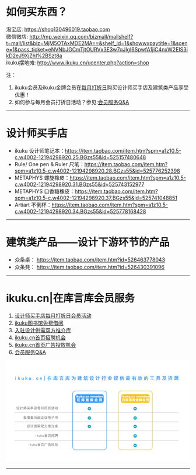 # 如何买东西？

淘宝店: https://shop130496019.taobao.com  
微信微店: http://mp.weixin.qq.com/bizmall/mallshelf?t=mall/list&biz=MjM5OTAxMDE2MA==&shelf_id=1&showwxpaytitle=1&scene=1&pass_ticket=eNVNbJGCmTjtOURVx3E3w7qJlgI6SpwfA1jiC4nxW2EIS3ikD2eJ9XjZhI%2BSzt8a  
ikuku摆地摊: http://www.ikuku.cn/ucenter.php?action=shop

注：
1. ikuku会员及ikuku金牌会员在[每月打折日](member-3.md)购买设计师买手店及建筑类产品享受优惠！
2. 如何参与每月会员打折日活动？参见:[会员服务Q&A](member-2.md)

----

# 设计师买手店

* ikuku 设计师笔记本：https://item.taobao.com/item.htm?spm=a1z10.5-c.w4002-12194298920.25.BGzs55&id=525157480648
* Rule/ One pen & Ruler 尺笔：https://item.taobao.com/item.htm?spm=a1z10.5-c.w4002-12194298920.28.BGzs55&id=525776252398
* METAPHYS 螺旋橡皮：https://item.taobao.com/item.htm?spm=a1z10.5-c.w4002-12194298920.31.BGzs55&id=525743152977
* METAPHYS 口香糖橡皮：https://item.taobao.com/item.htm?spm=a1z10.5-c.w4002-12194298920.37.BGzs55&id=525741048851
* Artiart 不倒杯：https://item.taobao.com/item.htm?spm=a1z10.5-c.w4002-12194298920.34.BGzs55&id=525778168428

----

# 建筑类产品——设计下游环节的产品

* 众条桌： https://item.taobao.com/item.htm?id=526463778043  
* 众条凳： https://item.taobao.com/item.htm?id=526430391096  

----

# ikuku.cn|在库言库会员服务

1. [设计师买手店每月打折日会员活动](member-3.md)
1. [ikuku图书馆免费借阅](library.md)  
1. [入驻设计供需双方推介库](member-4.md)  
1. [ikuku.cn首页招聘机会](member-5.md)  
1. [ikuku.cn首页广告投放机会](member-6.md)
1. [会员服务Q&A](member-2.md)

![ikuku会员介绍](images/ikukumember.jpg)  

----
